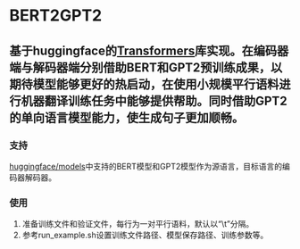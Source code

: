 # BERT2GPT2
## 基于huggingface的[Transformers](https://github.com/huggingface/transformers)库实现。在编码器端与解码器端分别借助BERT和GPT2预训练成果，以期待模型能够更好的热启动，在使用小规模平行语料进行机器翻译训练任务中能够提供帮助。同时借助GPT2的单向语言模型能力，使生成句子更加顺畅。

### 支持
[huggingface/models](https://huggingface.co/models)中支持的BERT模型和GPT2模型作为源语言，目标语言的编码器解码器。

### 使用
1. 准备训练文件和验证文件，每行为一对平行语料，默认以“\t”分隔。
2. 参考run_example.sh设置训练文件路径、模型保存路径、训练参数等。